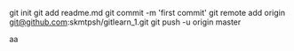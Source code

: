 git init 
git add readme.md
git commit -m 'first commit'
git remote add origin git@github.com:skmtpsh/gitlearn_1.git
git push -u origin master

aa
